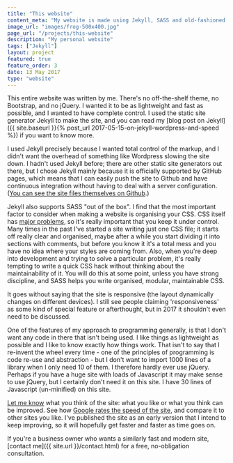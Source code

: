 ```yaml
---
title: "This website"
content_meta: "My website is made using Jekyll, SASS and old-fashioned plain Javascript. It's a static site to showcase my blog and portfolio."
image_url: "images/frog-500x400.jpg"
page_url: "/projects/this-website"
description: "My personal website"
tags: ["Jekyll"]
layout: project
featured: true
feature_order: 3
date: 13 May 2017
type: "website"
---
```


This entire website was written by me. There's no off-the-shelf theme, no Bootstrap, and no jQuery. I wanted it to be as lightweight and fast as possible, and I wanted to have complete control. I used the static site generator Jekyll to make the site, and you can read my [blog post on Jekyll]({{ site.baseurl }}{% post_url 2017-05-15-on-jekyll-wordpress-and-speed %}) if you want to know more.

I used Jekyll precisely because I wanted total control of the markup, and I didn't want the overhead of something like Wordpress slowing the site down. I hadn't used Jekyll before; there are other static site generators out there, but I chose Jekyll mainly because it is officially supported by GitHub pages, which means that I can easily push the site to Github and have continuous integration without having to deal with a server configuration. ([You can see the site files themselves on Github](https://github.com/andavies/andavies.github.io).)

Jekyll also supports SASS "out of the box". I find that the most important factor to consider when making a website is organising your CSS. CSS itself has [major problems](https://medium.com/@zamarrowski/css-is-broken-5138773e17a5), so it's really important that you keep it under control. Many times in the past I've started a site writing just one CSS file; it starts off really clear and organised, maybe after a while you start dividing it into sections with comments, but before you know it it's a total mess and you have no idea where your styles are coming from. Also, when you're deep into development and trying to solve a particular problem, it's really tempting to write a quick CSS hack without thinking about the maintainability of it. You will do this at some point, unless you have strong discipline, and SASS helps you write organised, modular, maintainable CSS.

It goes without saying that the site is responsive (the layout dynamically changes on different devices). I still see people claiming 'responsiveness' as some kind of special feature or afterthought, but in 2017 it shouldn't even need to be discussed.

One of the features of my approach to programming generally, is that I don't want any code in there that isn't being used. I like things as lightweight as possible and I like to know exactly how things work. That isn't to say that I re-invent the wheel every time - one of the principles of programming is code re-use and abstraction - but I don't want to import 1000 lines of a library when I only need 10 of them. I therefore hardly ever use jQuery. Perhaps if you have a huge site with loads of Javascript it may make sense to use jQuery, but I certainly don't need it on this site. I have 30 lines of Javascript (un-minified) on this site.

[Let me know](https://twitter.com) what you think of the site: what you like or what you think can be improved. See how [Google rates the speed of the site](https://developers.google.com/speed/pagespeed/insights/), and compare it to other sites you like. I've published the site as an early version that I intend to keep improving, so it will hopefully get faster and faster as time goes on. 

If you're a business owner who wants a similarly fast and modern site, [contact me]({{ site.url }}/contact.html) for a free, no-obligation consultation.

